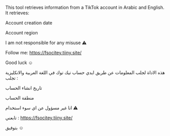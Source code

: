 This tool retrieves information from a TikTok account in Arabic and English. It retrieves:

Account creation date

Account region

I am not responsible for any misuse ⚠︎ 

Follow me:  https://fsocitey.tiiny.site/

Good luck ☺ 


هذه الاداة لجلب المعلومات عن طريق ايدي حساب تيك توك في اللغة العربية والانكليزية تجلب : 

تاريخ انشاء الحساب

منطقة الحساب 


انا غير مسؤول عن اي سوء استخدام ⚠︎

تابعني : https://fsocitey.tiiny.site/
 
بتوفيق ☺ 
